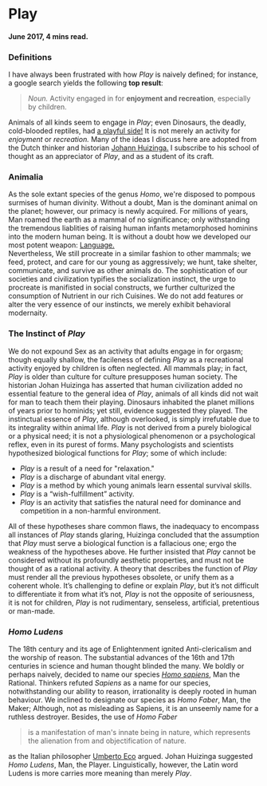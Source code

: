# Play
#### June 2017, 4 mins read.
### Definitions
I have always been frustrated with how *Play* is naively defined; for
instance, a google search yields the following **top result**:   
> *Noun.* Activity engaged in for **enjoyment and recreation**, especially by children.   

Animals of all kinds seem to engage in *Play*; even Dinosaurs, the deadly, cold-blooded reptiles, 
had [a playful side\!](http://www.bbc.com/earth/story/20141008-did-dinosaurs-like-to-play) It is not merely an activity for *enjoyment* or *recreation.*
Many of the ideas I discuss here are adopted from the Dutch thinker and historian [Johann Huizinga.](https://en.wikipedia.org/wiki/Johan_Huizinga)
I subscribe to his school of thought as an appreciator of *Play*,
and as a student of its craft.   

### Animalia
As the sole extant species of the genus *Homo*, we're disposed to pompous surmises of human divinity. 
Without a doubt, Man is the dominant animal on the planet; however, our primacy is newly acquired. 
For millions of years, Man roamed the earth as a mammal of no significance; only withstanding the tremendous 
liablities of raising human infants metamorphosed hominins into the modern human being. It is without a doubt 
how we developed our most potent weapon: [Language.](https://www.theguardian.com/science/2004/dec/20/evolution.science)   
Nevertheless, We still procreate in a similar fashion to other mammals; we feed, protect, and care for our young
as aggressively; we hunt, take shelter, communicate, and survive as other animals do.
The sophistication of our societies and civilization typifies the socialization instinct, the urge to procreate
is manifisted in social constructs, we further culturized the consumption of Nutrient in our rich Cuisines. 
We do not add features or alter the very essence of our instincts, we merely exhibit behavioral modernaity.   

### The Instinct of *Play* 
We do not expound Sex as an activity that adults engage in for orgasm; though equally shallow, the facileness of defining 
*Play* as a recreational activity enjoyed by children is often neglected. All mammals play; in fact, *Play* is older than 
culture for culture presupposes human society. The historian Johan Huizinga has asserted that human civilization added no 
essential feature to the general idea of *Play*, animals of all kinds did not wait for man to teach them their playing. 
Dinosaurs inhabited the planet millions of years prior to hominids; yet still, evidence suggested they played. 
The instinctual essence of *Play*, although overlooked, is simply irrefutable due to its integrality within animal life.
*Play* is not derived from a purely biological or a physical need; it is not a physiological phenomenon or a psychological 
reflex, even in its purest of forms. Many psychologists and scientists hypothesized biological functions for *Play*; 
some of which include:

- *Play* is a result of a need for "relaxation."
- *Play* is a discharge of abundant vital energy.
- *Play* is a method by which young animals learn essental survival skills.
- *Play* is a “wish-fulfillment” activity.
- *Play* is an activity that satisfies the natural need for dominance and competition in a non-harmful environment.

All of these hypotheses share common flaws, the inadequacy to encompass
all instances of *Play* stands glaring, Huizinga concluded that the assumption that *Play* must serve a biological 
function is a fallacious one; ergo the weakness of the hypotheses above. He further insisted that
*Play* cannot be considered without its profoundly aesthetic properties, and must not be thought of 
as a rational activity. A theory that describes the function of *Play* must render all the previous 
hypotheses obsolete, or unify them as a coherent whole.  It’s challenging to define or explain *Play*, 
but it’s not difficult to differentiate it from what it’s not, *Play* is not the opposite of seriousness,
it is not for children, *Play* is not rudimentary, senseless, artificial, pretentious or man-made.

### *Homo Ludens*
The 18th century and its age of Enlightenment ignited Anti-clericalism and the worship of reason. The substantial advances of the 16th and 17th 
centuries in science and human thought blinded the many. We boldly or perhaps naively, decided to name our species [*Homo sapiens*](https://en.wikipedia.org/wiki/Names_for_the_human_species), Man the Rational.
Thinkers refuted *Sapiens* as a name for our species, notwithstanding our ability to reason, irrationality is deeply rooted in human behaviour.
We inclined to designate our species as *Homo Faber*, Man, the Maker; Although, not as misleading as Sapiens, 
it is an unseemly name for a ruthless destroyer. Besides, the use of *Homo Faber*
> is a manifestation of man's innate being in nature, which represents the alienation from  and objectification of nature.   

as the Italian philosopher [Umberto Eco](https://en.wikipedia.org/wiki/Umberto_Eco) argued. Johan Huizinga suggested *Homo 
Ludens*, Man, the Player. Linguistically, however, the Latin word Ludens is more carries more meaning than merely *Play*.
